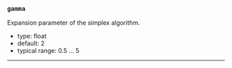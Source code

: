 ### `gamma`

Expansion parameter of the simplex algorithm.

  - type: float
  - default: 2
  - typical range: 0.5 ... 5

---
